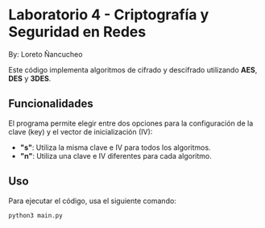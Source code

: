 # Laboratorio 4 - Criptografía y Seguridad en Redes

By: Loreto Ñancucheo

Este código implementa algoritmos de cifrado y descifrado utilizando **AES**, **DES** y **3DES**. 

## Funcionalidades

El programa permite elegir entre dos opciones para la configuración de la clave (key) y el vector de inicialización (IV):

- **"s"**: Utiliza la misma clave e IV para todos los algoritmos.
- **"n"**: Utiliza una clave e IV diferentes para cada algoritmo.

## Uso

Para ejecutar el código, usa el siguiente comando:

```bash
python3 main.py
```

